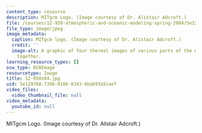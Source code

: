 ```yaml
---
content_type: resource
description: MITgcm Logo. (Image courtesy of Dr. Alistair Adcroft.)
file: /courses/12-950-atmospheric-and-oceanic-modeling-spring-2004/5e1297687396910603436bab93a5caef_12-950s04.jpg
file_type: image/jpeg
image_metadata:
  caption: MITgcm logo. (Image courtesy of Dr. Alistair Adcroft.)
  credit: ''
  image-alt: A graphic of four thermal images of various parts of the world composited
    together.
learning_resource_types: []
ocw_type: OCWImage
resourcetype: Image
title: 12-950s04.jpg
uid: 5e129768-7396-9106-0343-6bab93a5caef
video_files:
  video_thumbnail_file: null
video_metadata:
  youtube_id: null
---
```

MITgcm Logo. (Image courtesy of Dr. Alistair Adcroft.)